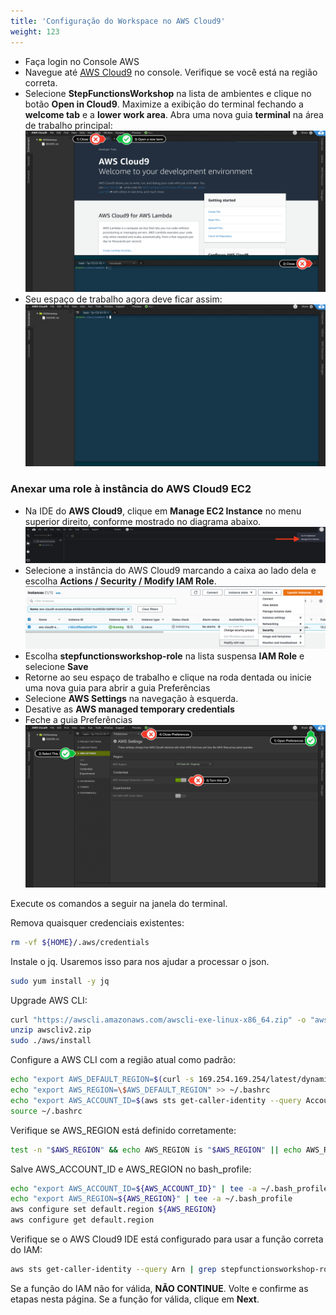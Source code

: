 ```yaml
---
title: 'Configuração do Workspace no AWS Cloud9'
weight: 123
---
```


- Faça login no Console AWS
- Navegue até [AWS Cloud9](https://console.aws.amazon.com/cloud9/home) no console. Verifique se você está na região correta.
- Selecione **StepFunctionsWorkshop** na lista de ambientes e clique no botão **Open in Cloud9**. Maximize a exibição do terminal fechando a **welcome tab** e a **lower work area**. Abra uma nova guia **terminal** na área de trabalho principal:
  ![AWS Cloud9 Antes](/static/img/setup/c9before.png)
- Seu espaço de trabalho agora deve ficar assim:
  ![AWS Cloud9 Depois](/static/img/setup/c9after.png)

### Anexar uma role à instância do AWS Cloud9 EC2

- Na IDE do **AWS Cloud9**, clique em **Manage EC2 Instance** no menu superior direito, conforme mostrado no diagrama abaixo.
  ![AWS Cloud9 manage](/static/img/setup/c9manageinstance.png)
- Selecione a instância do AWS Cloud9 marcando a caixa ao lado dela e escolha **Actions / Security / Modify IAM Role**.
  ![Função da instância do AWS Cloud9](/static/img/setup/c9instancerole.png)
- Escolha **stepfunctionsworkshop-role** na lista suspensa **IAM Role** e selecione **Save**
- Retorne ao seu espaço de trabalho e clique na roda dentada ou inicie uma nova guia para abrir a guia Preferências
- Selecione **AWS Settings** na navegação à esquerda.
- Desative as **AWS managed temporary credentials**
- Feche a guia Preferências
  ![Configurações do AWS Cloud9 aws](/static/img/setup/c9disableiam.png)

Execute os comandos a seguir na janela do terminal.

Remova quaisquer credenciais existentes:

```bash
rm -vf ${HOME}/.aws/credentials
```

Instale o jq. Usaremos isso para nos ajudar a processar o json.

```bash
sudo yum install -y jq
```

Upgrade AWS CLI:

```bash
curl "https://awscli.amazonaws.com/awscli-exe-linux-x86_64.zip" -o "awscliv2.zip"
unzip awscliv2.zip
sudo ./aws/install
```

Configure a AWS CLI com a região atual como padrão:

```bash
echo "export AWS_DEFAULT_REGION=$(curl -s 169.254.169.254/latest/dynamic/instance-identity/document | jq -r .region)" >> ~/.bashrc
echo "export AWS_REGION=\$AWS_DEFAULT_REGION" >> ~/.bashrc
echo "export AWS_ACCOUNT_ID=$(aws sts get-caller-identity --query Account --output text)" >> ~/.bashrc
source ~/.bashrc
```

Verifique se AWS_REGION está definido corretamente:

```bash
test -n "$AWS_REGION" && echo AWS_REGION is "$AWS_REGION" || echo AWS_REGION is not set
```

Salve AWS_ACCOUNT_ID e AWS_REGION no bash_profile:

```bash
echo "export AWS_ACCOUNT_ID=${AWS_ACCOUNT_ID}" | tee -a ~/.bash_profile
echo "export AWS_REGION=${AWS_REGION}" | tee -a ~/.bash_profile
aws configure set default.region ${AWS_REGION}
aws configure get default.region
```

Verifique se o AWS Cloud9 IDE está configurado para usar a função correta do IAM:

```bash
aws sts get-caller-identity --query Arn | grep stepfunctionsworkshop-role -q && echo "IAM role valid" || echo "IAM role NOT valid"
```

Se a função do IAM não for válida, **NÃO CONTINUE**. Volte e confirme as etapas nesta página. Se a função for válida, clique em **Next**.
